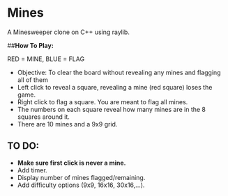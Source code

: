 # Mines
A Minesweeper clone on C++ using raylib.


##__How To Play:__

RED = MINE, 
BLUE = FLAG

- Objective: To clear the board without revealing any mines and flagging all of them
- Left click to reveal a square, revealing a mine (red square) loses the game.
- Right click to flag a square. You are meant to flag all mines.
- The numbers on each square reveal how many mines are in the 8 squares around it.
- There are 10 mines and a 9x9 grid.


## __TO DO:__
- **Make sure first click is never a mine.**
- Add timer.
- Display number of mines flagged/remaining.
- Add difficulty options (9x9, 16x16, 30x16,...).

